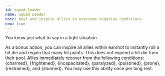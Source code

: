 ```yaml
---
id: squad-leader
name: Squad Leader
note: Heal and inspire allies to overcome negative conditions.
new: true
---
```


You know just what to say in a tight situation.

As a bonus action, you can inspire all allies within earshot to instantly roll a hit die and regain that many hit
points. This does not expend a hit die from their pool. Allies immediately recover from the following
conditions: {charmed}, {frightened}, {incapacitated}, {paralyzed}, {poisoned}, {prone}, {restrained}, and {stunned}. You
may use this ability once per long rest.